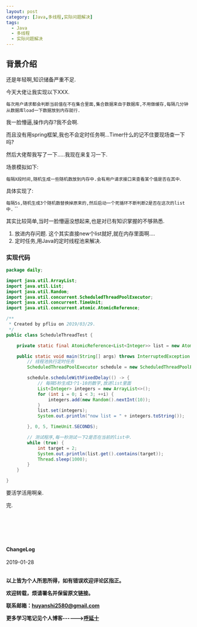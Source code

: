 ```yaml
---
layout: post
category: [Java,多线程,实际问题解决]
tags:
  - Java
  - 多线程
  - 实际问题解决
---
```


## 背景介绍

还是年轻啊,知识储备严重不足.

今天大佬让我实现以下XXX.

`每次用户请求都会判断当前值在不在集合里面,集合数据来自于数据库,不用做缓存,每隔几分钟从数据库load一下数据放到内存就行.`

我一脸懵逼,操作内存?我不会啊.

而且没有用spring框架,我也不会定时任务啊...Timer什么的记不住要现场查一下吗?

然后大佬帮我写了一下.....我现在来复习一下.

场景模拟如下:

`每隔X段时间,随机生成一些随机数放到内存中.会有用户请求接口来查看某个值是否在其中`.

具体实现了:

`每隔5s,随机生成3个随机数替换掉原来的,然后启动一个死循环不断判断2是否在这次的list中.`
``

其实比较简单,当时一脸懵逼没想起来,也是对已有知识掌握的不够熟悉.

1. 放进内存问题. 这个其实直接new个list就好,就在内存里面啊....
2. 定时任务,用Java的定时线程池来解决.

### 实现代码

```java
package daily;

import java.util.ArrayList;
import java.util.List;
import java.util.Random;
import java.util.concurrent.ScheduledThreadPoolExecutor;
import java.util.concurrent.TimeUnit;
import java.util.concurrent.atomic.AtomicReference;

/**
 * Created by pfliu on 2019/03/29.
 */
public class ScheduleThreadTest {

    private static final AtomicReference<List<Integer>> list = new AtomicReference<>(new ArrayList<>());

    public static void main(String[] args) throws InterruptedException {
        // 线程池执行定时任务
        ScheduledThreadPoolExecutor schedule = new ScheduledThreadPoolExecutor(1);

        schedule.scheduleWithFixedDelay(() -> {
            // 每隔5秒生成3个1-10的数字,放进list里面
            List<Integer> integers = new ArrayList<>();
            for (int i = 0; i < 3; ++i) {
                integers.add(new Random().nextInt(10));
            }
            list.set(integers);
            System.out.println("now list = " + integers.toString());

        }, 0, 5, TimeUnit.SECONDS);

        // 测试程序,每一秒测试一下2是否在当前的list中.
        while (true) {
            int target = 2;
            System.out.println(list.get().contains(target));
            Thread.sleep(1000);
        }
    }

}

```

要活学活用啊亲.

完.


<br>
<br>
<br>
<br>
<h4>ChangeLog</h4>
2019-01-28   
<br>
<br>


**以上皆为个人所思所得，如有错误欢迎评论区指正。**

**欢迎转载，烦请署名并保留原文链接。**

**联系邮箱：huyanshi2580@gmail.com**

**更多学习笔记见个人博客------><a href="{{ site.baseurl }}/">呼延十</a>**
